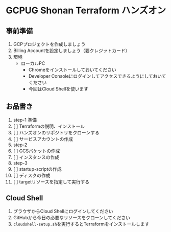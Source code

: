 # GCPUG Shonan Terraform ハンズオン

## 事前準備

1. GCPプロジェクトを作成しましょう
2. Billing Accountを設定しましょう（要クレジットカード）
3. 環境
    - ローカルPC
        - Chromeをインストールしておいてください
        - Developer Consoleにログインしてアクセスできるようにしておいてください
        - 今回はCloud Shellを使います

## お品書き

1. step-1 準備
  1. [ ] Terraformの説明、インストール
  1. [ ] ハンズオンのリポジトリをクローンする
  2. [ ] サービスアカウントの作成
1. step-2
  3. [ ] GCSバケットの作成
  8. [ ] インスタンスの作成
1. step-3
  5. [ ] startup-scriptの作成
  1. [ ] ディスクの作成
  2. [ ] targetリソースを指定して実行する

## Cloud Shell

1. ブラウザからCloud Shellにログインしてください
2. GitHubから今日の必要なリソースをクローンしてください
3. `cloudshell-setup.sh`を実行するとTerraformをインストールします

##
